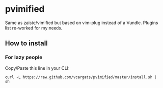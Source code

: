# pvimified
Same as zaiste/vimified but based on vim-plug instead of a Vundle. Plugins list re-worked for my needs.

## How to install

### For lazy people

Copy/Paste this line in your CLI:

    curl -L https://raw.github.com/vcargats/pvimified/master/install.sh | sh
